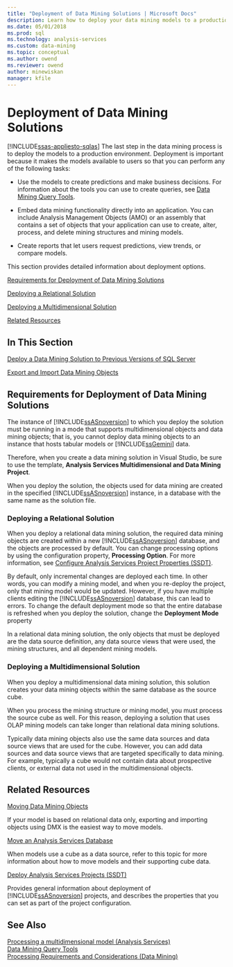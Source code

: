 ```yaml
---
title: "Deployment of Data Mining Solutions | Microsoft Docs"
description: Learn how to deploy your data mining models to a production environment in SQL Server Analysis Services so that users can perform tasks.
ms.date: 05/01/2018
ms.prod: sql
ms.technology: analysis-services
ms.custom: data-mining
ms.topic: conceptual
ms.author: owend
ms.reviewer: owend
author: minewiskan
manager: kfile
---
```

# Deployment of Data Mining Solutions
[!INCLUDE[ssas-appliesto-sqlas](../includes/ssas-appliesto-sqlas.md)]
  The last step in the data mining process is to deploy the models to a production environment. Deployment is important because it makes the models available to users so that you can perform any of the following tasks:  
  
-   Use the models to create predictions and make business decisions. For information about the tools you can use to create queries, see [Data Mining Query Tools](../../analysis-services/data-mining/data-mining-query-tools.md).  
  
-   Embed data mining functionality directly into an application. You can include Analysis Management Objects (AMO) or an assembly that contains a set of objects that your application can use to create, alter, process, and delete mining structures and mining models.  
  
-   Create reports that let users request predictions, view trends, or compare models.  
  
 This section provides detailed information about deployment options.  
  
 [Requirements for Deployment of Data Mining Solutions](#bkmk_Reqs)  
  
 [Deploying a Relational Solution](#bkmk_RelationalSltn)  
  
 [Deploying a Multidimensional Solution](#bkmk_MDSltn)  
  
 [Related Resources](#bkmk_Resources)  
  
## In This Section  
 [Deploy a Data Mining Solution to Previous Versions of SQL Server](../../analysis-services/data-mining/deploy-a-data-mining-solution-to-previous-versions-of-sql-server.md)  
  
 [Export and Import Data Mining Objects](../../analysis-services/data-mining/export-and-import-data-mining-objects.md)  
  
##  <a name="bkmk_Reqs"></a> Requirements for Deployment of Data Mining Solutions  
 The instance of [!INCLUDE[ssASnoversion](../includes/ssasnoversion-md.md)] to which you deploy the solution must be running in a mode that supports multidimensional objects and data mining objects; that is, you cannot deploy data mining objects to an instance that hosts tabular models or [!INCLUDE[ssGemini](../includes/ssgemini-md.md)] data.  
  
 Therefore, when you create a data mining solution in Visual Studio, be sure to use the template, **Analysis Services Multidimensional and Data Mining Project**.  
  
 When you deploy the solution, the objects used for data mining are created in the specified [!INCLUDE[ssASnoversion](../includes/ssasnoversion-md.md)] instance, in a database with the same name as the solution file.  
  
###  <a name="bkmk_RelationalSltn"></a> Deploying a Relational Solution  
 When you deploy a relational data mining solution, the required data mining objects are created within a new [!INCLUDE[ssASnoversion](../includes/ssasnoversion-md.md)] database, and the objects are processed by default. You can change processing options by using the configuration property, **Processing Option**. For more information, see [Configure Analysis Services Project Properties &#40;SSDT&#41;](../../analysis-services/multidimensional-models/configure-analysis-services-project-properties-ssdt.md).  
  
 By default, only incremental changes are deployed each time. In other words, you can modify a mining model, and when you re-deploy the project, only that mining model would be updated. However, if you have multiple clients editing the [!INCLUDE[ssASnoversion](../includes/ssasnoversion-md.md)] database, this can lead to errors. To change the default deployment mode so that the entire database is refreshed when you deploy the solution, change the **Deployment Mode** property  
  
 In a relational data mining solution, the only objects that must be deployed are the data source definition, any data source views that were used, the mining structures, and all dependent mining models.  
  
###  <a name="bkmk_MDSltn"></a> Deploying a Multidimensional Solution  
 When you deploy a multidimensional data mining solution, this solution creates your data mining objects within the same database as the source cube.  
  
 When you process the mining structure or mining model, you must process the source cube as well. For this reason, deploying a solution that uses OLAP mining models can take longer than relational data mining solutions.  
  
 Typically data mining objects also use the same data sources and data source views that are used for the cube. However, you can add data sources and data source views that are targeted specifically to data mining. For example, typically a cube would not contain data about prospective clients, or external data not used in the multidimensional objects.  
  
##  <a name="bkmk_Resources"></a> Related Resources  
 [Moving Data Mining Objects](../../analysis-services/data-mining/moving-data-mining-objects.md)  
  
 If your model is based on relational data only, exporting and importing objects using DMX is the easiest way to move models.  
  
 [Move an Analysis Services Database](../../analysis-services/multidimensional-models/move-an-analysis-services-database.md)  
  
 When models use a cube as a data source, refer to this topic for more information about how to move models and their supporting cube data.  
  
 [Deploy Analysis Services Projects &#40;SSDT&#41;](../../analysis-services/multidimensional-models/deploy-analysis-services-projects-ssdt.md)  
  
 Provides general information about deployment of [!INCLUDE[ssASnoversion](../includes/ssasnoversion-md.md)] projects, and describes the properties that you can set as part of the project configuration.  
  
## See Also  
 [Processing a multidimensional model &#40;Analysis Services&#41;](../../analysis-services/multidimensional-models/processing-a-multidimensional-model-analysis-services.md)   
 [Data Mining Query Tools](../../analysis-services/data-mining/data-mining-query-tools.md)   
 [Processing Requirements and Considerations &#40;Data Mining&#41;](../../analysis-services/data-mining/processing-requirements-and-considerations-data-mining.md)  
  
  
